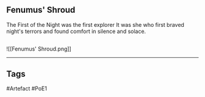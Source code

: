 ## Fenumus' Shroud
The First of the Night was the first explorer
It was she who first braved night's terrors and found comfort in silence and solace.
##
![[Fenumus' Shroud.png]]

---
## Tags
#Artefact
#PoE1